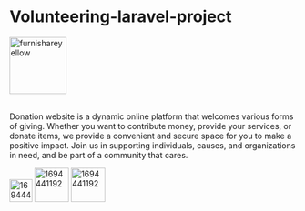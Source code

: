 
# Volunteering-laravel-project
<a href="https://ibb.co/2v4HkB9"><img src="https://i.ibb.co/7nmL1Ff/furnishareyellow.png" alt="furnishareyellow" border="0"  style="width:100px"></a>

<br>
Donation website is a dynamic online platform that welcomes various forms of giving. Whether you want to contribute money, provide your services, or donate items, we provide a convenient and secure space for you to make a positive impact. Join us in supporting individuals, causes, and organizations in need, and be part of a community that cares.
<br>

<a href="https://miro.com/welcomeonboard/V0RDT2pKdGtKcldIV3dqQndFWmUyNWlva0FadWx3N25TTTFJRjA2bFRpMFRKWHJWZ2VSSlM5S3lzOFhsWGVjZ3wzNDU4NzY0NTU2NDE0OTEyOTMxfDI=?share_link_id=410799198250" ><img src="https://asset.brandfetch.io/idAnDTFapY/idYC5f2L1X.png" alt="1694441192" border="0" style="width:40px"></a><span>  <a href="https://trello.com/b/dTSgWHvY/laravel-project" ><img src="https://i.pcmag.com/imagery/reviews/04C2m2ye5UfXyb5x5WWIsZ4-19..v1625759628.png" alt="1694441192" border="0" style="width:60px"></a></span>
<span>  <a href="https://drawsql.app/teams/razan-3/diagrams/volunteering-web-application" ><img src="https://upload.wikimedia.org/wikipedia/commons/8/87/Sql_data_base_with_logo.png" alt="1694441192" border="0" style="width:60px"></a></span>






